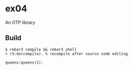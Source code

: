 ex04
=====

An OTP library

Build
-----

    $ rebar3 compile && rebar3 shell
	> r3:do(compile). % recompile after source code editing 

```
queens:queens(1).
```